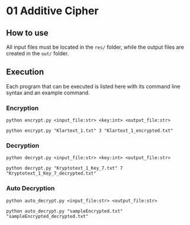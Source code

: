 # 01 Additive Cipher

## How to use

All input files must be located in the `res/` folder, while the output files are created in the `out/` folder.

## Execution

Each program that can be executed is listed here with its command line syntax and an example command.

### Encryption

```shell
python encrypt.py <input_file:str> <key:int> <output_file:str>
```

```shell
python encrypt.py "Klartext_1.txt" 3 "Klartext_1_encrypted.txt"
```

### Decryption

```shell
python decrypt.py <input_file:str> <key:int> <output_file:str>
```

```shell
python decrypt.py "Kryptotext_1_Key_7.txt" 7 "Kryptotext_1_Key_7_decrypted.txt"
```

### Auto Decryption

```shell
python auto_decrypt.py <input_file:str> <output_file:str>
```

```shell
python auto_decrypt.py "sampleEncrypted.txt" "sampleEncrypted_decrypted.txt"
```
